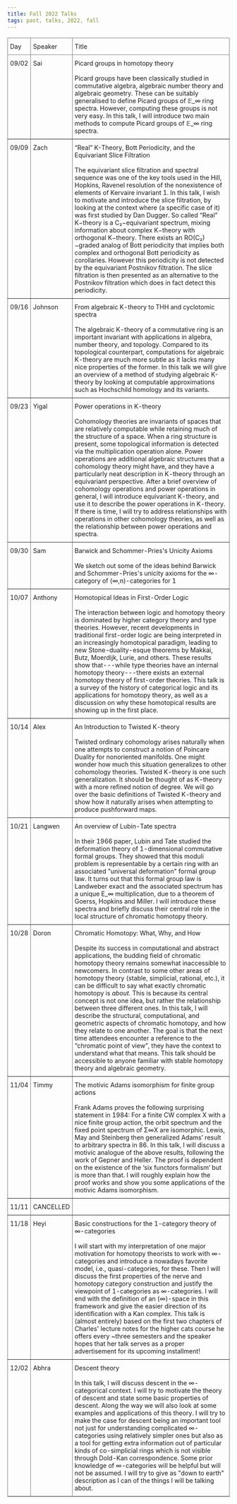 ```yaml
---
title: Fall 2022 Talks
tags: past, talks, 2022, fall 
---
```


<p></p>


<style type="text/css">
.tg  {border-collapse:collapse;border-spacing:0;}
.tg td{border-color:black;border-style:solid;border-width:1px;font-size:14px;
  overflow:hidden;padding:10px 5px;word-break:normal;}
.tg th{border-color:black;border-style:solid;border-width:1px;font-size:14px;
  font-weight:normal;overflow:hidden;padding:10px 5px;word-break:normal;}
.tg .tg-0pky{border-color:inherit;text-align:left;vertical-align:top}
</style>
<table class="tg" width="100%">
<thead>
  <tr>
    <th class="tg-0pky">Day</th>
    <th class="tg-0pky">Speaker</th>
    <th class="tg-0pky">Title</th>
  </tr>
</thead>
<tbody>
  <tr>
    <td class="tg-0pky">09/02<br></td>
    <td class="tg-0pky">Sai</td>
    <td class="tg-0pky">Picard groups in homotopy theory<br> <br> Picard groups have been classically studied in commutative algebra, algebraic number theory and algebraic geometry. These can be suitably generalised to define Picard groups of 𝔼_∞ ring spectra. However, computing these groups is not very easy. In this talk, I will introduce two main methods to compute Picard groups of 𝔼_∞ ring spectra. </td>
  </tr>
  <tr>
    <td class="tg-0pky">09/09<br></td>
    <td class="tg-0pky">Zach<br></td>
    <td class="tg-0pky">“Real” K-Theory, Bott Periodicity, and the Equivariant Slice Filtration <br> <br> The equivariant slice filtration and spectral sequence was one of the key tools used in the Hill, Hopkins, Ravenel resolution of the nonexistence of elements of Kervaire invariant 1. In this talk, I wish to motivate and introduce the slice filtration, by looking at the context where (a specific case of it) was first studied by Dan Dugger. So called “Real” K−theory is a C₂−equivariant spectrum, mixing information about complex K−theory with orthogonal K−theory. There exists an RO(C₂)−graded analog of Bott periodicity that implies both complex and orthogonal Bott periodicity as corollaries. However this periodicity is not detected by the equivariant Postnikov filtration. The slice filtration is then presented as an alternative to the Postnikov filtration which does in fact detect this periodicity. </td>
  </tr>
  <tr>
    <td class="tg-0pky">09/16<br></td>
    <td class="tg-0pky">Johnson<br></td>
    <td class="tg-0pky">From algebraic K-theory to THH and cyclotomic spectra<br> <br> The algebraic K-theory of a commutative ring is an important invariant with applications in algebra, number theory, and topology. Compared to its topological counterpart, computations for algebraic K-theory are much more subtle as it lacks many nice properties of the former. In this talk we will give an overview of a method of studying algebraic K-theory by looking at computable approximations such as Hochschild homology and its variants.</td>
  </tr>
  <tr>
    <td class="tg-0pky">09/23</td>
    <td class="tg-0pky">Yigal<br></td>
    <td class="tg-0pky">Power operations in K-theory <br> <br> Cohomology theories are invariants of spaces that are relatively computable while retaining much of the structure of a space. When a ring structure is present, some topological information is detected via the multiplication operation alone. Power operations are additional algebraic structures that a cohomology theory might have, and they have a particularly neat description in K-theory through an equivariant perspective. After a brief overview of cohomology operations and power operations in general, I will introduce equivariant K-theory, and use it to describe the power operations in K-theory. If there is time, I will try to address relationships with operations in other cohomology theories, as well as the relationship between power operations and spectra.</td>
  </tr>
  <tr>
    <td class="tg-0pky">09/30<br></td>
    <td class="tg-0pky">Sam</td>
    <td class="tg-0pky">Barwick and Schommer-Pries's Unicity Axioms <br> <br> We sketch out some of the ideas behind Barwick and Schommer-Pries's unicity axioms for the ∞-category of (∞,n)-categories for 1<n<∞. In this talk, we will try to give some motivations including some examples beyond the cobordism hypothesis. Next, we will try to emphasize the more geometric, algebraic, or homotopical aspects, in particular invoking topological intuition when possible, and try to keep the combinatorics to a minimum (or really gloss over a large amount of content in general). No knowledge of higher category theory should be required so long as one is willing to take some basic ∞-categorical results for granted. Time permitting, we may discuss an extension of the unicity axioms to d-Cartesian fibrations, how to get a description of the ∞-equipment of (∞,n)-categories, and something resembling an internal language of the latter.
</td>
  </tr>
  <tr>
    <td class="tg-0pky">10/07</td>
    <td class="tg-0pky">Anthony</td>
    <td class="tg-0pky">Homotopical Ideas in First-Order Logic <br> <br> The interaction between logic and homotopy theory is dominated by higher category theory and type theories. However, recent developments in traditional first-order logic are being interpreted in an increasingly homotopical paradigm, leading to new Stone-duality-esque theorems by Makkai, Butz, Moerdijk, Lurie, and others. These results show that---while type theories have an internal homotopy theory---there exists an external homotopy theory of first-order theories. This talk is a survey of the history of categorical logic and its applications for homotopy theory, as well as a discussion on why these homotopical results are showing up in the first place.</td>
  </tr>
  <tr>
    <td class="tg-0pky">10/14</td>
    <td class="tg-0pky">Alex</td>
    <td class="tg-0pky">An Introduction to Twisted K-theory <br> <br> Twisted ordinary cohomology arises naturally when one attempts to construct a notion of Poincare Duality for nonoriented manifolds. One might wonder how much this situation generalizes to other cohomology theories. Twisted K-theory is one such generalization. It should be thought of as K-theory with a more refined notion of degree. We will go over the basic definitions of Twisted K-theory and show how it naturally arises when attempting to produce pushforward maps.</td>
  </tr>
  <tr>
    <td class="tg-0pky">10/21</td>
    <td class="tg-0pky">Langwen</td>
    <td class="tg-0pky">An overview of Lubin-Tate spectra <br> <br> In their 1966 paper, Lubin and Tate studied the deformation theory of 1-dimensional commutative formal groups. They showed that this moduli problem is representable by a certain ring with an associated "universal deformation" formal group law. It turns out that this formal group law is Landweber exact and the associated spectrum has a unique E_∞ multiplication, due to a theorem of Goerss, Hopkins and Miller. I will introduce these spectra and briefly discuss their central role in the local structure of chromatic homotopy theory.</td>
  </tr>
  <tr>
    <td class="tg-0pky">10/28</td>
    <td class="tg-0pky">Doron</td>
    <td class="tg-0pky">Chromatic Homotopy: What, Why, and How <br> <br> Despite its success in computational and abstract applications, the budding field of chromatic homotopy theory remains somewhat inaccessible to newcomers. In contrast to some other areas of homotopy theory (stable, simplicial, rational, etc.), it can be difficult to say what exactly chromatic homotopy is <i>about</i>. This is because its central concept is not one idea, but rather the relationship between three different ones. In this talk, I will describe the structural, computational, and geometric aspects of chromatic homotopy, and how they relate to one another. The goal is that the next time attendees encounter a reference to the “chromatic point of view”, they have the context to understand what that means. This talk should be accessible to anyone familiar with stable homotopy theory and algebraic geometry.</td>
  </tr>
  <tr>
    <td class="tg-0pky">11/04</td>
    <td class="tg-0pky">Timmy<br></td>
    <td class="tg-0pky">The motivic Adams isomorphism for finite group actions <br> <br> Frank Adams proves the following surprising statement in 1984: For a finite CW complex X with a nice finite group action, the orbit spectrum and the fixed point spectrum of Σ∞X are isomorphic. Lewis, May and Steinberg then generalized Adams’ result to arbitrary spectra in 86. In this talk, I will discuss a motivic analogue of the above results, following the work of Gepner and Heller. The proof is dependent on the existence of the ‘six functors formalism’ but is more than that. I will roughly explain how the proof works and show you some applications of the motivic Adams isomorphism. </td>
  </tr>
  <tr>
    <td class="tg-0pky">11/11</td>
    <td class="tg-0pky">CANCELLED<br></td>
    <td class="tg-0pky"></td>
  </tr>
  <tr>
    <td class="tg-0pky">11/18</td>
    <td class="tg-0pky">Heyi<br></td>
    <td class="tg-0pky">Basic constructions for the 1-category theory of ∞-categories <br> <br> I will start with my interpretation of one major motivation for homotopy theorists to work with ∞-categories and introduce a nowadays favorite model, i.e., quasi-categories, for these. Then I will discuss the first properties of the nerve and homotopy category construction and justify the viewpoint of 1-categories as ∞-categories. I will end with the definition of an (∞)-space in this framework and give the easier direction of its identification with a Kan complex. This talk is (almost entirely) based on the first two chapters of Charles' lecture notes for the higher cats course he offers every ~three semesters and the speaker hopes that her talk serves as a proper advertisement for its upcoming installment! </td>
  </tr>
  <tr>
    <td class="tg-0pky">12/02</td>
    <td class="tg-0pky">Abhra</td>
    <td class="tg-0pky">Descent theory <br> <br> In this talk, I will discuss descent in the ∞-categorical context. I will try to motivate the theory of descent and state some basic properties of descent. Along the way we will also look at some examples and applications of this theory. I will try to make the case for descent being an important tool not just for understanding complicated ∞-categories using relatively simpler ones but also as a tool for getting extra information out of particular kinds of co-simplicial rings which is not visible through Dold-Kan correspondence. Some prior knowledge of ∞-categories will be helpful but will not be assumed. I will try to give as "down to earth" description as I can of the things I will be talking about. </td>
  </tr>
</tbody>
</table>
